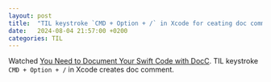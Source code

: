 ```yaml
---
layout: post
title:  "TIL keystroke `CMD + Option + /` in Xcode for ceating doc comment"
date:   2024-08-04 21:57:00 +0200
categories: TIL
---
```

Watched [You Need to Document Your Swift Code with DocC](https://www.youtube.com/watch?v=XEHZuy_VJmM). TIL keystroke `CMD + Option + /` in Xcode creates doc comment.
